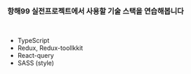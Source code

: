### 항해99 실전프로젝트에서 사용할 기술 스택을 연습해봅니다
<br>

- TypeScript
- Redux, Redux-toollkkit
- React-query
- SASS (style)
